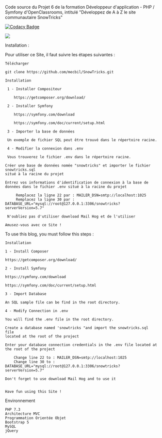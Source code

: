 Code source du Projet 6 de la formation Développeur d'application - PHP / Symfony d'OpenClassrooms, intitulé "Développez de A à Z le site communautaire SnowTricks"

[![Codacy Badge](https://app.codacy.com/project/badge/Grade/aa6e8433d4e94f8c9b944715214ad528)](https://www.codacy.com/gh/mecbil/SnowTricks/dashboard?utm_source=github.com&amp;utm_medium=referral&amp;utm_content=mecbil/SnowTricks&amp;utm_campaign=Badge_Grade)

<a href="https://codeclimate.com/github/mecbil/SnowTricks/maintainability"><img src="https://api.codeclimate.com/v1/badges/8203585276a0769a9d2b/maintainability" /></a>

Installation :

Pour utiliser ce Site, il faut suivre les étapes suivantes :

    Télécharger 

    git clone https://github.com/mecbil/SnowTricks.git

    Installation

     1 - Installer Compositeur

        https://getcomposer.org/download/

     2 - Installer Symfony

        https://symfony.com/download

        https://symfony.com/doc/current/setup.html

     3 - Importer la base de données

     Un exemple de fichier SQL peut être trouvé dans le répertoire racine.

     4 - Modifier la connexion dans .env

     Vous trouverez le fichier .env dans le répertoire racine. 

    Créer une base de données nomée "snowtricks" et importer le fichier snowtricks.sql 
    situé à la racine du projet 

    Entrez vos informations d'identification de connexion à la base de données dans le fichier .env situé à la racine du projet

         Remplacez la ligne 22 par : MAILER_DSN=smtp://localhost:1025
         Remplacez la ligne 30 par : DATABASE_URL="mysql://root@127.0.0.1:3306/snowtricks?serverVersion=5.7"
    
     N'oubliez pas d'utiliser download Mail Hog et de l'utiliser 

    Amusez-vous avec ce Site !

To use this blog, you must follow this steps :

    Installation

    1 - Install Composer

    https://getcomposer.org/download/

    2 - Install Symfony

    https://symfony.com/download

    https://symfony.com/doc/current/setup.html

    3 - Import Database

    An SQL sample file can be find in the root directory.
    
    4 - Modify Connection in .env

    You will find the .env file in the root directory.

    Create a database named 'snowtricks "and import the snowtricks.sql file 
    located at the root of the project

    Enter your database connection credentials in the .env file located at 
    the root of the project

        Change line 22 to : MAILER_DSN=smtp://localhost:1025
        Change line 30 to : DATABASE_URL="mysql://root@127.0.0.1:3306/snowtricks?serverVersion=5.7"
    
    Don't forget to use download Mail Hog and to use it


    Have fun using this Site !

Environnement

    PHP 7.3
    Architecture MVC
    Programmation Orientée Objet
    Bootstrap 5
    MySQL
    jQuery
